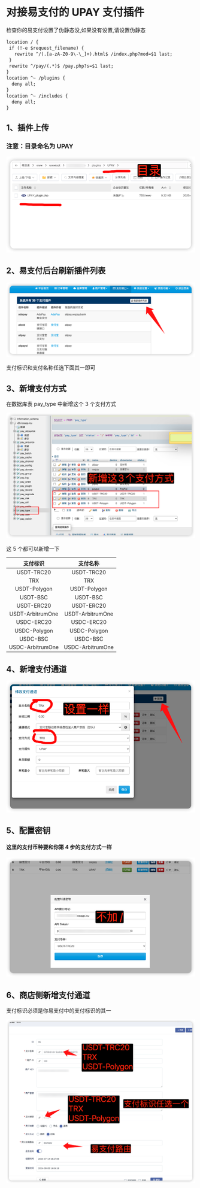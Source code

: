 # 对接易支付的 UPAY 支付插件

检查你的易支付设置了伪静态没,如果没有设置,请设置伪静态

```
location / {
 if (!-e $request_filename) {
   rewrite ^/(.[a-zA-Z0-9\-\_]+).html$ /index.php?mod=$1 last;
 }
 rewrite ^/pay/(.*)$ /pay.php?s=$1 last;
}
location ^~ /plugins {
  deny all;
}
location ^~ /includes {
  deny all;
}

```

## 1、插件上传

### 注意：目录命名为 UPAY

![插件上传 配置](img/01.png)

## 2、易支付后台刷新插件列表

![刷新插件列表](img/02.png)

支付标识和支付名称任选下面其一即可

## 3、新增支付方式

在数据库表 pay_type 中新增这个 3 个支付方式

![新增支付方式](img/06.png)

这 5 个都可以新增一下

|     支付标识     |     支付名称     |
| :--------------: | :--------------: |
|    USDT-TRC20    |    USDT-TRC20    |
|       TRX        |       TRX        |
|   USDT-Polygon   |   USDT-Polygon   |
|     USDT-BSC     |     USDT-BSC     |
|    USDT-ERC20    |    USDT-ERC20    |
| USDT-ArbitrumOne | USDT-ArbitrumOne |
|    USDC-ERC20    |    USDC-ERC20    |
|   USDC-Polygon   |   USDC-Polygon   |
|     USDC-BSC     |     USDC-BSC     |
| USDC-ArbitrumOne | USDC-ArbitrumOne |

## 4、新增支付通道

![新增支付通道](img/04.png)

## 5、配置密钥

#### 这里的支付币种要和你第 4 步的支付方式一样

![配置密钥](img/05.png)

## 6、商店侧新增支付通道

支付标识必须是你易支付中的支付标识的其一

![商店侧新增支付通道](img/07.png)
